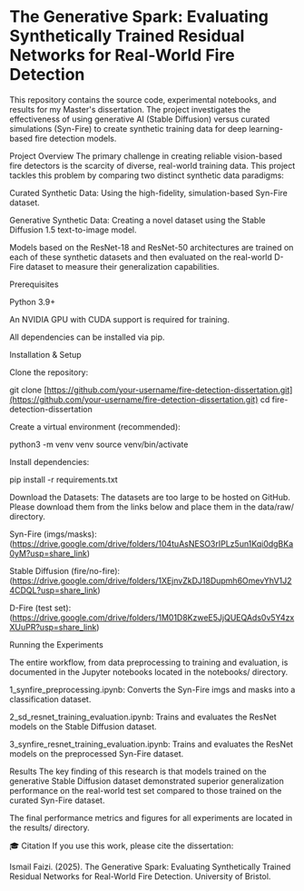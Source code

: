 # The Generative Spark: Evaluating Synthetically Trained Residual Networks for Real-World Fire Detection
This repository contains the source code, experimental notebooks, and results for my Master's dissertation. The project investigates the effectiveness of using generative AI (Stable Diffusion) versus curated simulations (Syn-Fire) to create synthetic training data for deep learning-based fire detection models.

Project Overview
The primary challenge in creating reliable vision-based fire detectors is the scarcity of diverse, real-world training data. This project tackles this problem by comparing two distinct synthetic data paradigms:

Curated Synthetic Data: Using the high-fidelity, simulation-based Syn-Fire dataset.

Generative Synthetic Data: Creating a novel dataset using the Stable Diffusion 1.5 text-to-image model.

Models based on the ResNet-18 and ResNet-50 architectures are trained on each of these synthetic datasets and then evaluated on the real-world D-Fire dataset to measure their generalization capabilities.


Prerequisites

Python 3.9+

An NVIDIA GPU with CUDA support is required for training.

All dependencies can be installed via pip.

Installation & Setup

Clone the repository:

git clone [https://github.com/your-username/fire-detection-dissertation.git](https://github.com/your-username/fire-detection-dissertation.git)
cd fire-detection-dissertation

Create a virtual environment (recommended):

python3 -m venv venv
source venv/bin/activate

Install dependencies:

pip install -r requirements.txt

Download the Datasets:
The datasets are too large to be hosted on GitHub. Please download them from the links below and place them in the data/raw/ directory.

Syn-Fire (imgs/masks): (https://drive.google.com/drive/folders/104tuAsNESO3rIPLz5un1Kqi0dgBKa0yM?usp=share_link)

Stable Diffusion (fire/no-fire): (https://drive.google.com/drive/folders/1XEjnvZkDJ18Dupmh6OmevYhV1J24CDQL?usp=share_link)

D-Fire (test set): (https://drive.google.com/drive/folders/1M01D8KzweE5JjQUEQAds0v5Y4zxXUuPR?usp=share_link)

Running the Experiments

The entire workflow, from data preprocessing to training and evaluation, is documented in the Jupyter notebooks located in the notebooks/ directory.

1_synfire_preprocessing.ipynb: Converts the Syn-Fire imgs and masks into a classification dataset.

2_sd_resnet_training_evaluation.ipynb: Trains and evaluates the ResNet models on the Stable Diffusion dataset.

3_synfire_resnet_training_evaluation.ipynb: Trains and evaluates the ResNet models on the preprocessed Syn-Fire dataset.

Results
The key finding of this research is that models trained on the generative Stable Diffusion dataset demonstrated superior generalization performance on the real-world test set compared to those trained on the curated Syn-Fire dataset.

The final performance metrics and figures for all experiments are located in the results/ directory.

🎓 Citation
If you use this work, please cite the dissertation:

Ismail Faizi. (2025). The Generative Spark: Evaluating Synthetically Trained Residual Networks for Real-World Fire Detection. University of Bristol.
